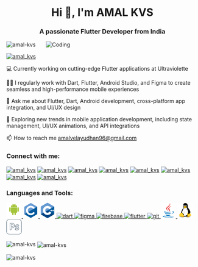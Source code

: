 <h1 align="center">Hi 👋, I'm AMAL KVS</h1> <h3 align="center">A passionate Flutter Developer from India</h3> <img align="right" alt="Coding" width="400" src="[https://raw.githubusercontent.com/chiraag-kakar/chiraag-kakar/master/hadder.gif](https://raw.githubusercontent.com/madhavagarwal3012/madhavagarwal3012/main/Black%20Background.gif)"> <p align="left"> <img src="https://komarev.com/ghpvc/?username=amal-kvs&label=Profile%20views&color=0e75b6&style=flat" alt="amal-kvs" /> </p> <p align="left"> <a href="https://twitter.com/amal_kvs" target="blank"><img src="https://img.shields.io/twitter/follow/amal_kvs?logo=twitter&style=for-the-badge" alt="amal_kvs" /></a> </p>
💻 Currently working on cutting-edge Flutter applications at Ultraviolette

👨‍💻 I regularly work with Dart, Flutter, Android Studio, and Figma to create seamless and high-performance mobile experiences

💬 Ask me about Flutter, Dart, Android development, cross-platform app integration, and UI/UX design

🚀 Exploring new trends in mobile application development, including state management, UI/UX animations, and API integrations

📫 How to reach me amalvelayudhan96@gmail.com

<h3 align="left">Connect with me:</h3> <p align="left"> <a href="https://twitter.com/amal_kvs" target="blank"><img align="center" src="https://raw.githubusercontent.com/rahuldkjain/github-profile-readme-generator/master/src/images/icons/Social/twitter.svg" alt="amal_kvs" height="30" width="40" /></a> <a href="https://linkedin.com/in/amal_kvs" target="blank"><img align="center" src="https://raw.githubusercontent.com/rahuldkjain/github-profile-readme-generator/master/src/images/icons/Social/linked-in-alt.svg" alt="amal_kvs" height="30" width="40" /></a> <a href="https://stackoverflow.com/users/amal_kvs" target="blank"><img align="center" src="https://raw.githubusercontent.com/rahuldkjain/github-profile-readme-generator/master/src/images/icons/Social/stack-overflow.svg" alt="amal_kvs" height="30" width="40" /></a> <a href="https://fb.com/amal_kvs" target="blank"><img align="center" src="https://raw.githubusercontent.com/rahuldkjain/github-profile-readme-generator/master/src/images/icons/Social/facebook.svg" alt="amal_kvs" height="30" width="40" /></a> <a href="https://instagram.com/amal_kvs" target="blank"><img align="center" src="https://raw.githubusercontent.com/rahuldkjain/github-profile-readme-generator/master/src/images/icons/Social/instagram.svg" alt="amal_kvs" height="30" width="40" /></a> <a href="https://www.youtube.com/c/amal_kvs" target="blank"><img align="center" src="https://raw.githubusercontent.com/rahuldkjain/github-profile-readme-generator/master/src/images/icons/Social/youtube.svg" alt="amal_kvs" height="30" width="40" /></a> <a href="https://www.leetcode.com/amal_kvs" target="blank"><img align="center" src="https://raw.githubusercontent.com/rahuldkjain/github-profile-readme-generator/master/src/images/icons/Social/leet-code.svg" alt="amal_kvs" height="30" width="40" /></a> <a href="https://discord.gg/amal_kvs" target="blank"><img align="center" src="https://raw.githubusercontent.com/rahuldkjain/github-profile-readme-generator/master/src/images/icons/Social/discord.svg" alt="amal_kvs" height="30" width="40" /></a> </p> <h3 align="left">Languages and Tools:</h3> <p align="left"> <a href="https://developer.android.com" target="_blank" rel="noreferrer"> <img src="https://raw.githubusercontent.com/devicons/devicon/master/icons/android/android-original-wordmark.svg" alt="android" width="40" height="40"/> </a> <a href="https://www.cprogramming.com/" target="_blank" rel="noreferrer"> <img src="https://raw.githubusercontent.com/devicons/devicon/master/icons/c/c-original.svg" alt="c" width="40" height="40"/> </a> <a href="https://www.w3schools.com/cpp/" target="_blank" rel="noreferrer"> <img src="https://raw.githubusercontent.com/devicons/devicon/master/icons/cplusplus/cplusplus-original.svg" alt="cplusplus" width="40" height="40"/> </a> <a href="https://dart.dev" target="_blank" rel="noreferrer"> <img src="https://www.vectorlogo.zone/logos/dartlang/dartlang-icon.svg" alt="dart" width="40" height="40"/> </a> <a href="https://www.figma.com/" target="_blank" rel="noreferrer"> <img src="https://www.vectorlogo.zone/logos/figma/figma-icon.svg" alt="figma" width="40" height="40"/> </a> <a href="https://firebase.google.com/" target="_blank" rel="noreferrer"> <img src="https://www.vectorlogo.zone/logos/firebase/firebase-icon.svg" alt="firebase" width="40" height="40"/> </a> <a href="https://flutter.dev" target="_blank" rel="noreferrer"> <img src="https://www.vectorlogo.zone/logos/flutterio/flutterio-icon.svg" alt="flutter" width="40" height="40"/> </a> <a href="https://git-scm.com/" target="_blank" rel="noreferrer"> <img src="https://www.vectorlogo.zone/logos/git-scm/git-scm-icon.svg" alt="git" width="40" height="40"/> </a> <a href="https://www.java.com" target="_blank" rel="noreferrer"> <img src="https://raw.githubusercontent.com/devicons/devicon/master/icons/java/java-original.svg" alt="java" width="40" height="40"/> </a> <a href="https://www.linux.org/" target="_blank" rel="noreferrer"> <img src="https://raw.githubusercontent.com/devicons/devicon/master/icons/linux/linux-original.svg" alt="linux" width="40" height="40"/> </a> <a href="https://www.photoshop.com/en" target="_blank" rel="noreferrer"> <img src="https://raw.githubusercontent.com/devicons/devicon/master/icons/photoshop/photoshop-line.svg" alt="photoshop" width="40" height="40"/> </a> </p> <p><img align="left" src="https://github-readme-stats.vercel.app/api/top-langs?username=amal-kvs&show_icons=true&locale=en&layout=compact" alt="amal-kvs" /></p> <p>&nbsp;<img align="center" src="https://github-readme-stats.vercel.app/api?username=amal-kvs&show_icons=true&locale=en" alt="amal-kvs" /></p> <p><img align="center" src="https://github-readme-streak-stats.herokuapp.com/?user=amal-kvs&" alt="amal-kvs" /></p>
